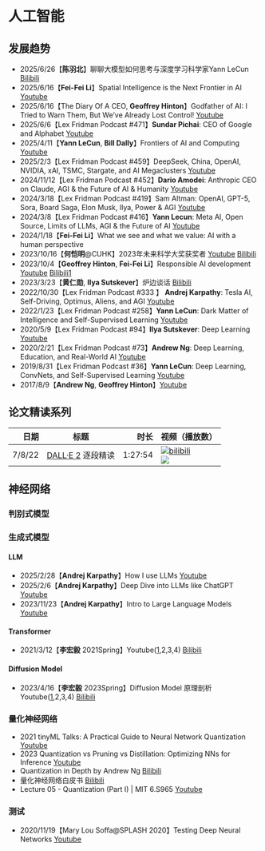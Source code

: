# 人工智能

## 发展趋势

- 2025/6/26【**陈羽北**】聊聊大模型如何思考与深度学习科学家Yann LeCun [Bilibili](https://www.bilibili.com/video/BV1ZNKZzdE23)
- 2025/6/16【**Fei-Fei Li**】Spatial Intelligence is the Next Frontier in AI [Youtube](https://youtu.be/_PioN-CpOP0?feature=shared)
- 2025/6/16【The Diary Of A CEO, **Geoffrey Hinton**】Godfather of AI: I Tried to Warn Them, But We’ve Already Lost Control! [Youtube](https://youtu.be/giT0ytynSqg?feature=shared)
- 2025/6/6【Lex Fridman Podcast #471】**Sundar Pichai**: CEO of Google and Alphabet [Youtube](https://youtu.be/9V6tWC4CdFQ?si=VGe4rRQn8MZGz9nr) 
- 2025/4/11【**Yann LeCun**, **Bill Dally**】Frontiers of AI and Computing [Youtube](https://youtu.be/eyrDM3A_YFc?si=pfqh-Dqg3608eNE-)
- 2025/2/3【Lex Fridman Podcast #459】DeepSeek, China, OpenAI, NVIDIA, xAI, TSMC, Stargate, and AI Megaclusters [Youtube](https://youtu.be/_1f-o0nqpEI?si=rJBWsPCJeUwKJ7BA) 
- 2024/11/12【Lex Fridman Podcast #452】**Dario Amodei**: Anthropic CEO on Claude, AGI & the Future of AI & Humanity [Youtube](https://youtu.be/ugvHCXCOmm4?si=wNSlU7itW7M3uFJZ)
- 2024/3/18【Lex Fridman Podcast #419】Sam Altman: OpenAI, GPT-5, Sora, Board Saga, Elon Musk, Ilya, Power & AGI [Youtube](https://youtu.be/jvqFAi7vkBc?si=LH9FLtkJahm0Ca-J)
- 2024/3/8【Lex Fridman Podcast #416】**Yann Lecun**: Meta AI, Open Source, Limits of LLMs, AGI & the Future of AI [Youtube](https://youtu.be/5t1vTLU7s40?si=6TscKy88no0JMdMS) 
- 2024/1/18【**Fei-Fei Li**】What we see and what we value: AI with a human perspective
- 2023/10/16【**何恺明**@CUHK】2023年未来科学大奖获奖者 [Youtube](https://www.youtube.com/watch?v=jEeL5Gf4vkk) [Bilibili](https://www.bilibili.com/video/BV1Zz421B7Vf)
- 2023/10/4【**Geoffrey Hinton**, **Fei-Fei Li**】Responsible AI development [Youtube](https://youtu.be/QWWgr2rN45o?feature=shared) [Bilibili1](https://www.bilibili.com/video/BV1ym411o7PP)
- 2023/3/23【**黄仁勋**, **Ilya Sutskever**】炉边谈话 [Bilibili](https://www.bilibili.com/video/BV1Tc411L7UA)
- 2022/10/30【Lex Fridman Podcast #333 】 **Andrej Karpathy**: Tesla AI, Self-Driving, Optimus, Aliens, and AGI [Youtube](https://youtu.be/cdiD-9MMpb0?si=Ogq3idnuR0gC8rEt)
- 2022/1/23【Lex Fridman Podcast #258】**Yann LeCun**: Dark Matter of Intelligence and Self-Supervised Learning [Youtube](https://youtu.be/SGzMElJ11Cc?si=OYXZSF9hhUPev773) 
- 2020/5/9【Lex Fridman Podcast #94】**Ilya Sutskever**: Deep Learning [Youtube](https://youtu.be/13CZPWmke6A?si=FhwLS7MHxGTpzUcB)
- 2020/2/21【Lex Fridman Podcast #73】**Andrew Ng**: Deep Learning, Education, and Real-World AI [Youtube](https://youtu.be/0jspaMLxBig?si=d6YtsJ0qdAXEQ4en)
- 2019/8/31【Lex Fridman Podcast #36】**Yann LeCun**: Deep Learning, ConvNets, and Self-Supervised Learning [Youtube](https://youtu.be/SGSOCuByo24?si=Vca8nwNePVzMxnE3) 
- 2017/8/9【**Andrew Ng**, **Geoffrey Hinton**】[Youtube](https://youtu.be/-eyhCTvrEtE?si=4kXak9HL-S6U2T7i)

## 论文精读系列

| 日期 | 标题 | 时长 | 视频（播放数） |
| --: | -- | --: | -- |
| 7/8/22 | [DALL·E 2](https://arxiv.org/pdf/2204.06125.pdf) 逐段精读 |  1:27:54 |[![bilibili](https://img.shields.io/badge/dynamic/json?label=views&style=social&logo=bilibili&query=data.stat.view&url=https%3A%2F%2Fapi.bilibili.com%2Fx%2Fweb-interface%2Fview%3Fbvid%3DBV17r4y1u77B)](https://www.bilibili.com/video/BV17r4y1u77B)<br />[![](https://img.shields.io/youtube/views/hO57mntSMl0?style=social)](https://youtu.be/hO57mntSMl0)|

## 神经网络

### 判别式模型

### 生成式模型

#### LLM

- 2025/2/28【**Andrej Karpathy**】How I use LLMs [Youtube](https://youtu.be/EWvNQjAaOHw?feature=shared)
- 2025/2/6【**Andrej Karpathy**】Deep Dive into LLMs like ChatGPT [Youtube](https://youtu.be/7xTGNNLPyMI?feature=shared)
- 2023/11/23【**Andrej Karpathy**】Intro to Large Language Models [Youtube](https://youtu.be/zjkBMFhNj_g?feature=shared)

#### Transformer

- 2021/3/12【**李宏毅** 2021Spring】Youtube([1](https://youtu.be/hYdO9CscNes?si=YRn6S8NU6cwAePB6),2,3,4) [Bilibili](https://www.bilibili.com/video/BV1v3411r78R)

#### Diffusion Model

- 2023/4/16【**李宏毅** 2023Spring】Diffusion Model 原理剖析 Youtube([1](https://youtu.be/ifCDXFdeaaM?si=trxujpksL-D6spoF),2,3,4) [Bilibili](https://www.bilibili.com/video/BV14c411J7f2)

### 量化神经网络

- 2021 tinyML Talks: A Practical Guide to Neural Network Quantization [Youtube](https://youtu.be/KASuxB3XoYQ) 
- 2023 Quantization vs Pruning vs Distillation: Optimizing NNs for Inference [Youtube](https://youtu.be/UcwDgsMgTu4?feature=shared)
- Quantization in Depth by Andrew Ng [Bilibili](https://www.bilibili.com/video/BV1kw4m1X7Bi)
- 量化神经网络白皮书 [Bilibili](https://www.bilibili.com/video/BV1vf4y1K7km)
- Lecture 05 - Quantization (Part I) | MIT 6.S965 [Youtube](https://youtu.be/AlASZb93rrc?feature=shared)

### 测试

- 2020/11/19【Mary Lou Soffa@SPLASH 2020】Testing Deep Neural Networks [Youtube](https://youtu.be/5IFrfcVnWcI?si=Jh9Uystn_eLmeouO)
